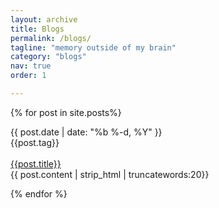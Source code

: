 ```yaml
---
layout: archive
title: Blogs
permalink: /blogs/
tagline: "memory outside of my brain"
category: "blogs"
nav: true
order: 1

---
```


{% for post in site.posts%}
<div class="post postContent">
  <div  class="postDate"><time datetime="{{ post.date | date_to_xmlschema }}" itemprop="datePublished">{{ post.date | date: "%b %-d, %Y" }}</time>
  </div>
  <div class="postDay">
    {{post.tag}}
  </div>
  <br>
  <div class="postTitle">
  <a class='postLink' href="{{site.url}}{{site.baseurl}}{{post.url}}">{{post.title}}</a>
  </div>
  <div class="postExt">
 {{ post.content | strip_html | truncatewords:20}}
  </div>
</div>


{% endfor %}